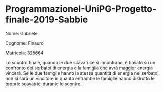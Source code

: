 # ProgrammazioneI-UniPG-Progetto-finale-2019-Sabbie


Nome: Gabriele

Cognome: Finauro

Matricola: 325664




Lo scontro finale, quando le due scavatrice si incontrano, è basato su un confronto dei serbatoi di energia e la famiglia che avrà maggior energia vincerà.
Se le due famiglie hanno la stessa quantità di energia nei serbatoi  non ci sarà un vincitore in quanto entrambe le famiglie hanno distrutto le proprie scavatrici durante lo scontro.

